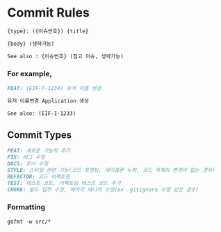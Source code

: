 # Commit Rules

```markdown
{type}: ({이슈번호}) {title}

{body} (생략가능)

See also : {이슈번호} (참고 이슈, 생략가능)
```

### For example,
```markdown
FEAT: (EIF-T-1234) 유저 이름 변경

유저 이름변경 Application 생성

See also: (EIF-I-1233)
```

## Commit Types
```markdown
FEAT: 새로운 기능의 추가
FIX: 버그 수정
DOCS: 문서 수정
STYLE: 스타일 관련 기능(코드 포맷팅, 세미콜론 누락, 코드 자체의 변경이 없는 경우)
REFACTOR: 코드 리펙토링
TEST: 테스트 코트, 리펙토링 테스트 코드 추가
CHORE: 빌드 업무 수정, 패키지 매니저 수정(ex .gitignore 수정 같은 경우)
```

### Formatting
```shell
gofmt -w src/*
```